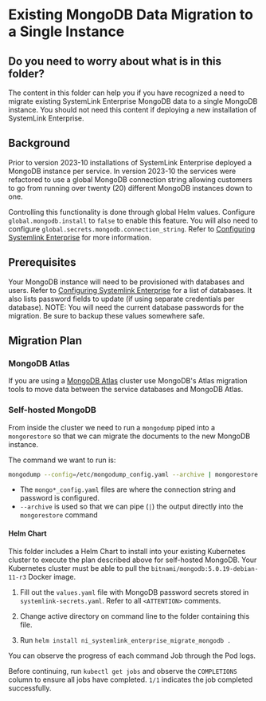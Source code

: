 # Existing MongoDB Data Migration to a Single Instance

## Do you need to worry about what is in this folder?

The content in this folder can help you if you have recognized a need to migrate existing SystemLink Enterprise MongoDB data to a single MongoDB instance. You should not need this content if deploying a new installation of SystemLink Enterprise.

## Background

Prior to version 2023-10 installations of SystemLink Enterprise deployed a MongoDB instance per service. In version 2023-10 the services were refactored to use a global MongoDB connection string allowing customers to go from running over twenty (20) different MongoDB instances down to one.

Controlling this functionality is done through global Helm values. Configure `global.mongodb.install` to `false` to enable this feature. You will also need to configure `global.secrets.mongodb.connection_string`. Refer to [Configuring Systemlink Enterprise](https://www.ni.com/docs/en-US/bundle/systemlink-enterprise/page/config-systemlink-enterprise.html) for more information.

## Prerequisites

Your MongoDB instance will need to be provisioned with databases and users. Refer to [Configuring Systemlink Enterprise](https://www.ni.com/docs/en-US/bundle/systemlink-enterprise/page/config-systemlink-enterprise.html) for a list of databases. It also lists password fields to update (if using separate credentials per database). NOTE: You will need the current database passwords for the migration. Be sure to backup these values somewhere safe.

## Migration Plan

### MongoDB Atlas

If you are using a [MongoDB Atlas](https://www.ni.com/r/mongodbatalas) cluster use MongoDB's Atlas migration tools to move data between the service databases and MongoDB Atlas.

### Self-hosted MongoDB

From inside the cluster we need to run a `mongodump` piped into a `mongorestore` so that we can migrate the documents to the new MongoDB instance.

The command we want to run is:

```sh
mongodump --config=/etc/mongodump_config.yaml --archive | mongorestore --archive --config=/etc/mongorestore_config.yaml
```

- The `mongo*_config.yaml` files are where the connection string and password is configured.
- `--archive` is used so that we can pipe (`|`) the output directly into the `mongorestore` command

#### Helm Chart

This folder includes a Helm Chart to install into your existing Kubernetes cluster to execute the plan described above for self-hosted MongoDB. Your Kubernetes cluster must be able to pull the `bitnami/mongodb:5.0.19-debian-11-r3` Docker image.

1. Fill out the `values.yaml` file with MongoDB password secrets stored in `systemlink-secrets.yaml`. Refer to all `<ATTENTION>` comments.


1. Change active directory on command line to the folder containing this file.
2. Run `helm install ni_systemlink_enterprise_migrate_mongodb .`

You can observe the progress of each command Job through the Pod logs.

Before continuing, run `kubectl get jobs` and observe the `COMPLETIONS` column to ensure all jobs have completed. `1/1` indicates the job completed successfully.
